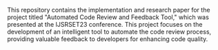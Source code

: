 This repository contains the implementation and research paper for the project titled "Automated Code Review and Feedback Tool," which was presented at the IJSRSET23 conference. 
This project focuses on the development of an intelligent tool to automate the code review process, providing valuable feedback to developers for enhancing code quality.
